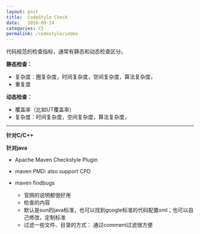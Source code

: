 ```yaml
---
layout: post
title:  CodeStyle Check 
date:   2016-09-14
categories: CI
permalink: /codestyle/index
---
```


代码规范的检查指标，通常有静态和动态检查区分。

**静态检查：**

* 复杂度：圈复杂度，时间复杂度，空间复杂度，算法复杂度，
* 重复度


**动态检查：**

* 覆盖率（比如UT覆盖率）
* 复杂度：时间复杂度，空间复杂度，算法复杂度，

---

**针对C/C++**


**针对java**

* Apache Maven Checkstyle Plugin 
* maven PMD: also support CPD	
* maven findbugs

	* 官网的说明都很好用
	* 检查的内容
	* 默认是sun的java标准，也可以找到google标准的代码配置xml；也可以自己修改，定制标准
	* 过滤一些文件、目录的方式： 通过comment过滤很方便

